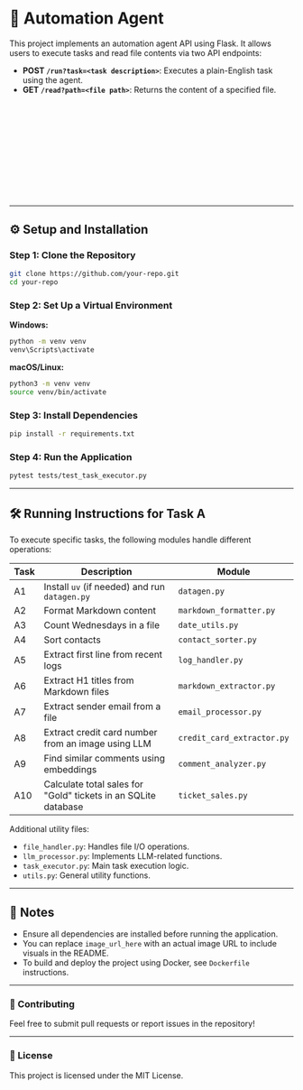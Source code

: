 # 🚀 Automation Agent

This project implements an automation agent API using Flask. It allows users to execute tasks and read file contents via two API endpoints:

- **POST `/run?task=<task description>`**: Executes a plain-English task using the agent.
- **GET `/read?path=<file path>`**: Returns the content of a specified file.

## ![Automation Agent](C:\Users\shivu\OneDrive\Desktop\tds_project1\README.md)

---

## ⚙️ Setup and Installation

### Step 1: Clone the Repository
```sh
git clone https://github.com/your-repo.git
cd your-repo
```

### Step 2: Set Up a Virtual Environment

**Windows:**
```sh
python -m venv venv
venv\Scripts\activate
```

**macOS/Linux:**
```sh
python3 -m venv venv
source venv/bin/activate
```

### Step 3: Install Dependencies
```sh
pip install -r requirements.txt
```

### Step 4: Run the Application
```sh
pytest tests/test_task_executor.py
```

---

## 🛠️ Running Instructions for Task A
To execute specific tasks, the following modules handle different operations:

| Task | Description | Module |
|------|-------------|----------|
| A1 | Install `uv` (if needed) and run `datagen.py` | `datagen.py` |
| A2 | Format Markdown content | `markdown_formatter.py` |
| A3 | Count Wednesdays in a file | `date_utils.py` |
| A4 | Sort contacts | `contact_sorter.py` |
| A5 | Extract first line from recent logs | `log_handler.py` |
| A6 | Extract H1 titles from Markdown files | `markdown_extractor.py` |
| A7 | Extract sender email from a file | `email_processor.py` |
| A8 | Extract credit card number from an image using LLM | `credit_card_extractor.py` |
| A9 | Find similar comments using embeddings | `comment_analyzer.py` |
| A10 | Calculate total sales for "Gold" tickets in an SQLite database | `ticket_sales.py` |

Additional utility files:
- `file_handler.py`: Handles file I/O operations.
- `llm_processor.py`: Implements LLM-related functions.
- `task_executor.py`: Main task execution logic.
- `utils.py`: General utility functions.

---

## 📌 Notes
- Ensure all dependencies are installed before running the application.
- You can replace `image_url_here` with an actual image URL to include visuals in the README.
- To build and deploy the project using Docker, see `Dockerfile` instructions.

---

### 📢 Contributing
Feel free to submit pull requests or report issues in the repository!

---

### 📜 License
This project is licensed under the MIT License.

